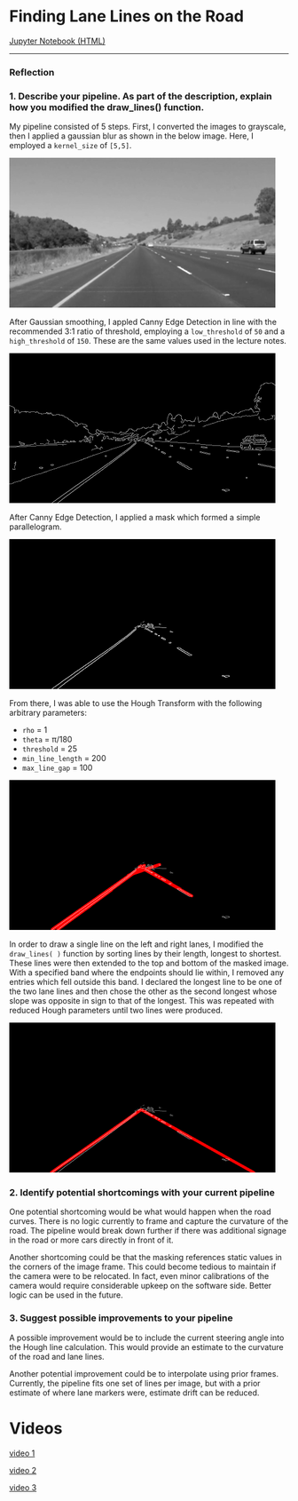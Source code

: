 # **Finding Lane Lines on the Road**

[Jupyter Notebook (HTML)](P1.html)

[//]: # (Image References)

[image1]: ./res/1_Gauss.png "Grayscale"
[image2]: ./res/2_Canny.png "Canny"
[image3]: ./res/3_mask.png "Masked"
[image4]: ./res/4_Hough.png "Hough"
[image5]: ./res/5_filtered.png "Filtered"
[video1]: ./test_videos_output/solidWhiteRight.mp4 "vid1"
[video2]: ./test_videos_output/solidYellowLeft.mp4 "vid2"
[video3]: ./test_videos_output/challenge.mp4 "vid3"

---

### Reflection

### 1. Describe your pipeline. As part of the description, explain how you modified the draw_lines() function.

My pipeline consisted of 5 steps. First, I converted the images to grayscale, then I applied a gaussian blur as shown in the below image.  Here, I employed a `kernel_size` of `[5,5]`.  

![alt text][image1]

After Gaussian smoothing, I appled Canny Edge Detection in line with the recommended 3:1 ratio of threshold, employing a `low_threshold` of `50` and a `high_threshold` of `150`.  These are the same values used in the lecture notes.

![alt text][image2]

After Canny Edge Detection, I applied a mask which formed a simple parallelogram.

![alt text][image3]

From there, I was able to use the Hough Transform with the following arbitrary parameters:
* `rho` = 1
* `theta` = π/180
* `threshold` = 25
* `min_line_length` = 200
* `max_line_gap` = 100

![alt text][image4]

In order to draw a single line on the left and right lanes, I modified the `draw_lines( )` function by sorting lines by their length, longest to shortest.  These lines were then extended to the top and bottom of the masked image.  With a specified band where the endpoints should lie within, I removed any entries which fell outside this band.  I declared the longest line to be one of the two lane lines and then chose the other as the second longest whose slope was opposite in sign to that of the longest.  This was repeated with reduced Hough parameters until two lines were produced.

![alt text][image5]

### 2. Identify potential shortcomings with your current pipeline

One potential shortcoming would be what would happen when the road curves.  There is no logic currently to frame and capture the curvature of the road.  The pipeline would break down further if there was additional signage in the road or more cars directly in front of it.

Another shortcoming could be that the masking references static values in the corners of the image frame.  This could become tedious to maintain if the camera were to be relocated.  In fact, even minor calibrations of the camera would require considerable upkeep on the software side.  Better logic can be used in the future.

### 3. Suggest possible improvements to your pipeline

A possible improvement would be to include the current steering angle into the Hough line calculation.  This would provide an estimate to the curvature of the road and lane lines.

Another potential improvement could be to interpolate using prior frames.  Currently, the pipeline fits one set of lines per image, but with a prior estimate of where lane markers were, estimate drift can be reduced.

# Videos

[video 1](test_videos_output/solidWhiteRight.mp4)

[video 2](test_videos_output/solidYellowLeft.mp4)

[video 3](test_videos_output/challenge.mp4)
